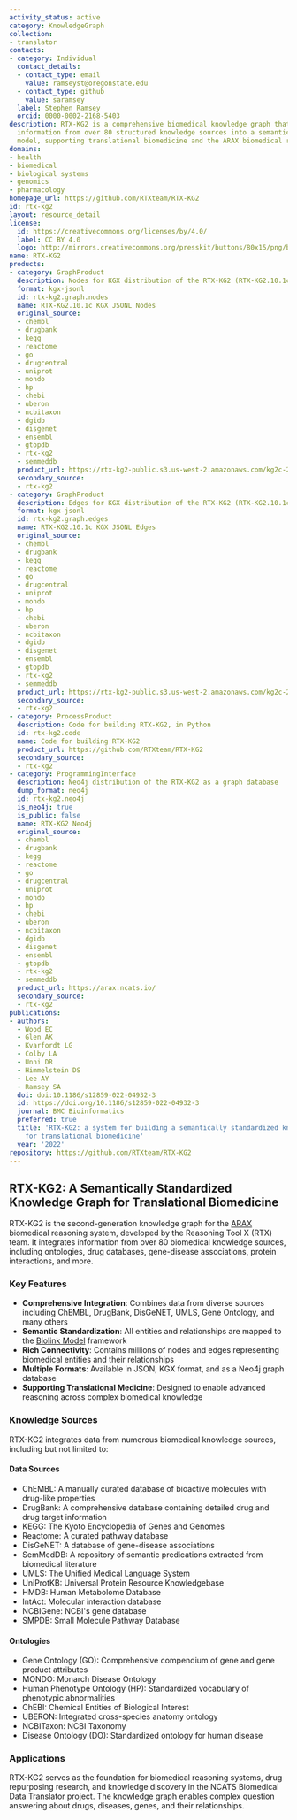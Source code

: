 ```yaml
---
activity_status: active
category: KnowledgeGraph
collection:
- translator
contacts:
- category: Individual
  contact_details:
  - contact_type: email
    value: ramseyst@oregonstate.edu
  - contact_type: github
    value: saramsey
  label: Stephen Ramsey
  orcid: 0000-0002-2168-5403
description: RTX-KG2 is a comprehensive biomedical knowledge graph that integrates
  information from over 80 structured knowledge sources into a semantically standardized
  model, supporting translational biomedicine and the ARAX biomedical reasoning system.
domains:
- health
- biomedical
- biological systems
- genomics
- pharmacology
homepage_url: https://github.com/RTXteam/RTX-KG2
id: rtx-kg2
layout: resource_detail
license:
  id: https://creativecommons.org/licenses/by/4.0/
  label: CC BY 4.0
  logo: http://mirrors.creativecommons.org/presskit/buttons/80x15/png/by.png
name: RTX-KG2
products:
- category: GraphProduct
  description: Nodes for KGX distribution of the RTX-KG2 (RTX-KG2.10.1c)
  format: kgx-jsonl
  id: rtx-kg2.graph.nodes
  name: RTX-KG2.10.1c KGX JSONL Nodes
  original_source:
  - chembl
  - drugbank
  - kegg
  - reactome
  - go
  - drugcentral
  - uniprot
  - mondo
  - hp
  - chebi
  - uberon
  - ncbitaxon
  - dgidb
  - disgenet
  - ensembl
  - gtopdb
  - rtx-kg2
  - semmeddb
  product_url: https://rtx-kg2-public.s3.us-west-2.amazonaws.com/kg2c-2.10.1-v1.0-nodes.jsonl.gz
  secondary_source:
  - rtx-kg2
- category: GraphProduct
  description: Edges for KGX distribution of the RTX-KG2 (RTX-KG2.10.1c)
  format: kgx-jsonl
  id: rtx-kg2.graph.edges
  name: RTX-KG2.10.1c KGX JSONL Edges
  original_source:
  - chembl
  - drugbank
  - kegg
  - reactome
  - go
  - drugcentral
  - uniprot
  - mondo
  - hp
  - chebi
  - uberon
  - ncbitaxon
  - dgidb
  - disgenet
  - ensembl
  - gtopdb
  - rtx-kg2
  - semmeddb
  product_url: https://rtx-kg2-public.s3.us-west-2.amazonaws.com/kg2c-2.10.1-v1.0-edges.jsonl.gz
  secondary_source:
  - rtx-kg2
- category: ProcessProduct
  description: Code for building RTX-KG2, in Python
  id: rtx-kg2.code
  name: Code for building RTX-KG2
  product_url: https://github.com/RTXteam/RTX-KG2
  secondary_source:
  - rtx-kg2
- category: ProgrammingInterface
  description: Neo4j distribution of the RTX-KG2 as a graph database
  dump_format: neo4j
  id: rtx-kg2.neo4j
  is_neo4j: true
  is_public: false
  name: RTX-KG2 Neo4j
  original_source:
  - chembl
  - drugbank
  - kegg
  - reactome
  - go
  - drugcentral
  - uniprot
  - mondo
  - hp
  - chebi
  - uberon
  - ncbitaxon
  - dgidb
  - disgenet
  - ensembl
  - gtopdb
  - rtx-kg2
  - semmeddb
  product_url: https://arax.ncats.io/
  secondary_source:
  - rtx-kg2
publications:
- authors:
  - Wood EC
  - Glen AK
  - Kvarfordt LG
  - Colby LA
  - Unni DR
  - Himmelstein DS
  - Lee AY
  - Ramsey SA
  doi: doi:10.1186/s12859-022-04932-3
  id: https://doi.org/10.1186/s12859-022-04932-3
  journal: BMC Bioinformatics
  preferred: true
  title: 'RTX-KG2: a system for building a semantically standardized knowledge graph
    for translational biomedicine'
  year: '2022'
repository: https://github.com/RTXteam/RTX-KG2
---
```

## RTX-KG2: A Semantically Standardized Knowledge Graph for Translational Biomedicine

RTX-KG2 is the second-generation knowledge graph for the [ARAX](https://github.com/RTXteam/RTX) biomedical reasoning system, developed by the Reasoning Tool X (RTX) team. It integrates information from over 80 biomedical knowledge sources, including ontologies, drug databases, gene-disease associations, protein interactions, and more.

### Key Features

- **Comprehensive Integration**: Combines data from diverse sources including ChEMBL, DrugBank, DisGeNET, UMLS, Gene Ontology, and many others
- **Semantic Standardization**: All entities and relationships are mapped to the [Biolink Model](https://biolink.github.io/biolink-model/) framework
- **Rich Connectivity**: Contains millions of nodes and edges representing biomedical entities and their relationships
- **Multiple Formats**: Available in JSON, KGX format, and as a Neo4j graph database
- **Supporting Translational Medicine**: Designed to enable advanced reasoning across complex biomedical knowledge

### Knowledge Sources

RTX-KG2 integrates data from numerous biomedical knowledge sources, including but not limited to:

#### Data Sources
- ChEMBL: A manually curated database of bioactive molecules with drug-like properties
- DrugBank: A comprehensive database containing detailed drug and drug target information
- KEGG: The Kyoto Encyclopedia of Genes and Genomes
- Reactome: A curated pathway database
- DisGeNET: A database of gene-disease associations
- SemMedDB: A repository of semantic predications extracted from biomedical literature
- UMLS: The Unified Medical Language System
- UniProtKB: Universal Protein Resource Knowledgebase
- HMDB: Human Metabolome Database
- IntAct: Molecular interaction database
- NCBIGene: NCBI's gene database
- SMPDB: Small Molecule Pathway Database

#### Ontologies
- Gene Ontology (GO): Comprehensive compendium of gene and gene product attributes
- MONDO: Monarch Disease Ontology
- Human Phenotype Ontology (HP): Standardized vocabulary of phenotypic abnormalities
- ChEBI: Chemical Entities of Biological Interest
- UBERON: Integrated cross-species anatomy ontology
- NCBITaxon: NCBI Taxonomy
- Disease Ontology (DO): Standardized ontology for human disease

### Applications

RTX-KG2 serves as the foundation for biomedical reasoning systems, drug repurposing research, and knowledge discovery in the NCATS Biomedical Data Translator project. The knowledge graph enables complex question answering about drugs, diseases, genes, and their relationships.